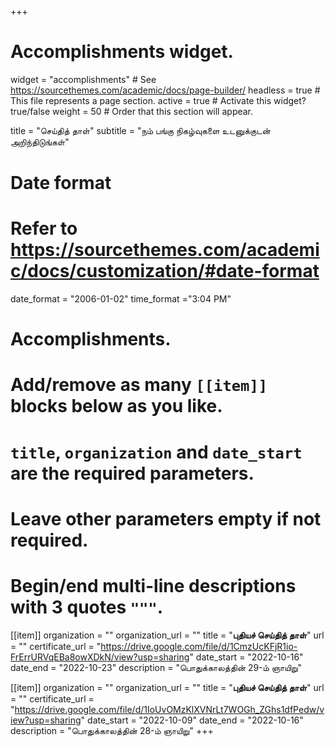 +++
# Accomplishments widget.
widget = "accomplishments"  # See https://sourcethemes.com/academic/docs/page-builder/
headless = true  # This file represents a page section.
active = true  # Activate this widget? true/false
weight = 50  # Order that this section will appear.

title = "செய்தித் தாள்"
subtitle = "நம் பங்கு நிகழ்வுகளை உடனுக்குடன் அறிந்திடுங்கள்"

# Date format
#   Refer to https://sourcethemes.com/academic/docs/customization/#date-format
date_format = "2006-01-02"
time_format ="3:04 PM"

# Accomplishments.
#   Add/remove as many `[[item]]` blocks below as you like.
#   `title`, `organization` and `date_start` are the required parameters.
#   Leave other parameters empty if not required.
#   Begin/end multi-line descriptions with 3 quotes `"""`.


[[item]]
  organization = ""
  organization_url = ""
  title = "**புதியச் செய்தித் தாள்**"
  url = ""
  certificate_url = "https://drive.google.com/file/d/1CmzUcKFjR1io-FrErrURVqEBa8owXDkN/view?usp=sharing"
  date_start = "2022-10-16"
  date_end = "2022-10-23"
  description = "பொதுக்காலத்தின் 29-ம் ஞாயிறு"

[[item]]
  organization = ""
  organization_url = ""
  title = "**புதியச் செய்தித் தாள்**"
  url = ""
  certificate_url = "https://drive.google.com/file/d/1IoUvOMzKlXVNrLt7WOGh_ZGhs1dfPedw/view?usp=sharing"
  date_start = "2022-10-09"
  date_end = "2022-10-16"
  description = "பொதுக்காலத்தின் 28-ம் ஞாயிறு"
+++

